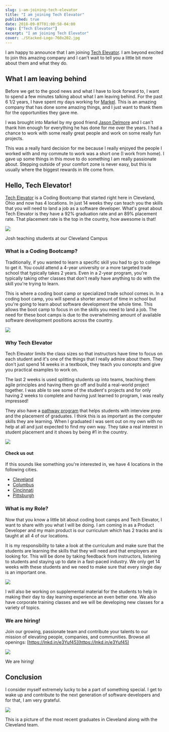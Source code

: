 ```yaml
---
slug: i-am-joining-tech-elevator
title: "I am joining Tech Elevator"
published: true
date: 2018-09-07T01:00:58-04:00
tags: ["Tech Elevator"]
excerpt: "I am joining Tech Elevator"
cover: ./Stacked-Logo-760x202.jpg
---
```


I am happy to announce that I am joining [Tech Elevator](https://www.techelevator.com/). I am beyond excited to join this amazing company and I can't wait to tell you a little bit more about them and what they do.

## What I am leaving behind

Before we get to the good news and what I have to look forward to, I want to spend a few minutes talking about what I am leaving behind. For the past 6 1/2 years, I have spent my days working for [Markel](http://www.markelcorp.com/). This is an amazing company that has done some amazing things, and I just want to thank them for the opportunities they gave me.

I was brought into Markel by my good friend [Jason Delmore](https://www.linkedin.com/in/jasondelmore) and I can't thank him enough for everything he has done for me over the years. I had a chance to work with some really great people and work on some really fun projects.

This was a really hard decision for me because I really enjoyed the people I worked with and my commute to work was a short one (I work from home). I gave up some things in this move to do something I am really passionate about. Stepping outside of your comfort zone is never easy, but this is usually where the biggest rewards in life come from.

## Hello, Tech Elevator!

[Tech Elevator](https://www.techelevator.com/) is a Coding Bootcamp that started right here in Cleveland, Ohio and now has 4 locations. In just 14 weeks they can teach you the skills that you will need to land a job as a software developer. What's great about Tech Elevator is they have a 92% graduation rate and an 89% placement rate. That placement rate is the top in the country, how awesome is that!

![](./ClassroomJosh.jpg)

Josh teaching students at our Cleveland Campus

### What is a Coding Bootcamp?

Traditionally, if you wanted to learn a specific skill you had to go to college to get it. You could attend a 4-year university or a more targeted trade school that typically takes 2 years. Even in a 2-year program, you're typically taking other classes that don't really have anything to do with the skill you're trying to learn.

This is where a coding boot camp or specialized trade school comes in. In a coding boot camp, you will spend a shorter amount of time in school but you're going to learn about software development the whole time. This allows the boot camp to focus in on the skills you need to land a job. The need for these boot camps is due to the overwhelming amount of available software development positions across the country.

![](./brooke-cagle-609873-unsplash.jpg)

### Why Tech Elevator

Tech Elevator limits the class sizes so that instructors have time to focus on each student and it's one of the things that I really admire about them. They don't just spend 14 weeks in a textbook, they teach you concepts and give you practical examples to work on.

The last 2 weeks is used splitting students up into teams, teaching them agile principles and having them go off and build a real-world project together. I was able to see some of the student's projects and for only having 2 weeks to complete and having just learned to program, I was really impressed! 

They also have a [pathway program](https://www.techelevator.com/pathway-program/) that helps students with interview prep and the placement of graduates. I think this is as important as the computer skills they are learning. When I graduated I was sent out on my own with no help at all and just expected to find my own way. They take a real interest in student placement and it shows by being #1 in the country.

![](./Tech-Elevator-small-11-0.jpg)

#### Check us out

If this sounds like something you're interested in, we have 4 locations in the following cities.

*   [Cleveland](https://www.techelevator.com/cleveland/)
*   [Columbus](https://www.techelevator.com/columbus/)
*   [Cincinnati](https://www.techelevator.com/cincinnati/)
*   [Pittsburgh](https://www.techelevator.com/pittsburgh/)

### What is my Role?

Now that you know a little bit about coding boot camps and Tech Elevator, I want to share with you what I will be doing. I am coming in as a Product Developer and my main product is our curriculum which has 2 tracks and is taught at all 4 of our locations.

It is my responsibility to take a look at the curriculum and make sure that the students are learning the skills that they will need and that employers are looking for. This will be done by taking feedback from instructors, listening to students and staying up to date in a fast-paced industry. We only get 14 weeks with these students and we need to make sure that every single day is an important one.

![](./TEAnnouncement_Social.png)

I will also be working on supplemental material for the students to help in making their day to day learning experience an even better one. We also have corporate training classes and we will be developing new classes for a variety of topics.

### We are hiring!

Join our growing, passionate team and contribute your talents to our mission of elevating people, companies, and communities. Browse all openings: [https://lnkd.in/e3Yuf45](https://lnkd.in/e3Yuf45)

![](./fab20838-f363-4400-b0f3-4a535192f1de-original.png)

We are hiring! 

## Conclusion

I consider myself extremely lucky to be a part of something special. I get to wake up and contribute to the next generation of software developers and for that, I am very grateful.

![](./2018-09-07_08-28-36.png)

This is a picture of the most recent graduates in Cleveland along with the Cleveland team.